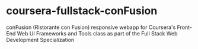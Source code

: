 # coursera-fullstack-conFusion
conFusion (Ristorante con Fusion) responsive webapp for Coursera's Front-End Web UI Frameworks and Tools class as part of the Full Stack Web Development Specialization
